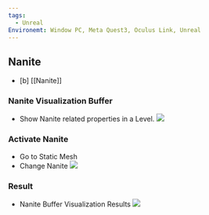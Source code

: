 ```yaml
---
tags:
  - Unreal
Environemt: Window PC, Meta Quest3, Oculus Link, Unreal
---
```

## Nanite
- [b] [[Nanite]]

### Nanite Visualization Buffer
- Show Nanite related properties in a Level.
![](https://i.imgur.com/lfvIX9j.jpg)


### Activate Nanite
- Go to Static Mesh
- Change Nanite
![](https://i.imgur.com/omFMZpx.jpg)


### Result
- Nanite Buffer Visualization Results
![](https://i.imgur.com/vHXgcy3.jpg)

